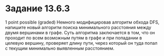 # Задание 13.6.3
1 point possible (graded)
Немного модифицировав алгоритм обхода DFS, напишите новый алгоритм поиска минимального расстояния между двумя вершинами в графе. Суть алгоритма заключается в том, что он проходит по всем возможным путям в графе и при попадании в целевую вершину, проверяет длину пути, через который он туда попал с текущим минимально выявленным расстоянием.
